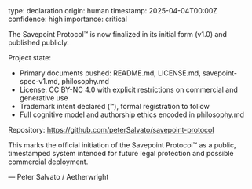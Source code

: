 <savepoint>
type: declaration
origin: human
timestamp: 2025-04-04T00:00Z
confidence: high
importance: critical

The Savepoint Protocol™ is now finalized in its initial form (v1.0) and published publicly.

Project state:
- Primary documents pushed: README.md, LICENSE.md, savepoint-spec-v1.md, philosophy.md
- License: CC BY-NC 4.0 with explicit restrictions on commercial and generative use
- Trademark intent declared (™), formal registration to follow
- Full cognitive model and authorship ethics encoded in philosophy.md

Repository:
https://github.com/peterSalvato/savepoint-protocol

This marks the official initiation of the Savepoint Protocol™ as a public, timestamped system intended for future legal protection and possible commercial deployment.

—
Peter Salvato / Aetherwright
</savepoint>
